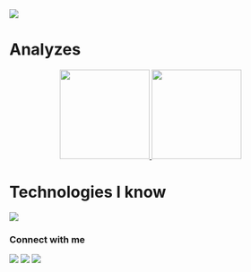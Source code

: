<img src="https://cdn.discordapp.com/attachments/925612953686904893/1139032738280779840/function.png"/>

# Analyzes
<div align="center">
  <a href="https://github.com/Bkuste2">
    <img height="160em"
      src="https://github-readme-stats.vercel.app/api/top-langs/?username=bkuste2&layout=compact&langs_count=7&theme=midnight-purple" />
  </a>
  <a href="http://www.github.com/bkuste2">
    <img height="160em"
      src="https://github-readme-streak-stats.herokuapp.com?user=Bkuste2&theme=midnight-purple&hide_border=true)](https://git.io/streak-stats" />
  </a>
</div>

# Technologies I know
<img
  src="https://skillicons.dev/icons?i=js,ts,nodejs,jest,nextjs,react,svelte,tailwind,styledcomponents,express,sequelize,prisma,graphql,nestjs,java,spring,py,fastapi,selenium,mongodb,mysql,postgres,redis,docker,git,github,githubactions,vercel,heroku,figma" />

### Connect with me
<div>
  <a href="https://www.instagram.com/igorribeiro632/" target="_blank"><img
      src="https://img.shields.io/badge/-Instagram-%23E4405F?style=for-the-badge&logo=instagram&logoColor=white"
      target="_blank"></a>
  <a href="https://www.linkedin.com/in/igor-medeiros-ribeiro" target="_blank"><img
      src="https://img.shields.io/badge/-LinkedIn-%230077B5?style=for-the-badge&logo=linkedin&logoColor=white"
      target="_blank"></a>
  <a href="mailto:contato.igormedeirosribeiro@gmail.com"><img
      src="https://img.shields.io/badge/-Gmail-%23333?style=for-the-badge&logo=gmail&logoColor=white"
      target="_blank"></a>
</div>
